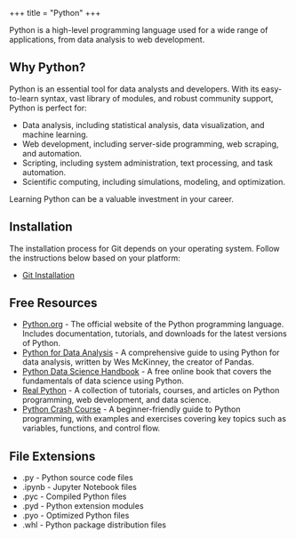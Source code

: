 +++
title = "Python"
+++

Python is a high-level programming language used for a wide range of applications, from data analysis to web development.

## Why Python?

Python is an essential tool for data analysts and developers. With its easy-to-learn syntax, vast library of modules, and robust community support, Python is perfect for:

- Data analysis, including statistical analysis, data visualization, and machine learning.
- Web development, including server-side programming, web scraping, and automation.
- Scripting, including system administration, text processing, and task automation.
- Scientific computing, including simulations, modeling, and optimization.

Learning Python can be a valuable investment in your career.

## Installation

The installation process for Git depends on your operating system. Follow the instructions below based on your platform:

- [Git Installation](installation)

## Free Resources

- [Python.org](https://www.python.org/) - The official website of the Python programming language. Includes documentation, tutorials, and downloads for the latest versions of Python.
- [Python for Data Analysis](https://www.oreilly.com/library/view/python-for-data/9781491957653/) - A comprehensive guide to using Python for data analysis, written by Wes McKinney, the creator of Pandas.
- [Python Data Science Handbook](https://jakevdp.github.io/PythonDataScienceHandbook/) - A free online book that covers the fundamentals of data science using Python.
- [Real Python](https://realpython.com/) - A collection of tutorials, courses, and articles on Python programming, web development, and data science.
- [Python Crash Course](https://ehmatthes.github.io/pcc_2e/) - A beginner-friendly guide to Python programming, with examples and exercises covering key topics such as variables, functions, and control flow.


## File Extensions

- .py - Python source code files
- .ipynb - Jupyter Notebook files
- .pyc - Compiled Python files
- .pyd - Python extension modules
- .pyo - Optimized Python files
- .whl - Python package distribution files

